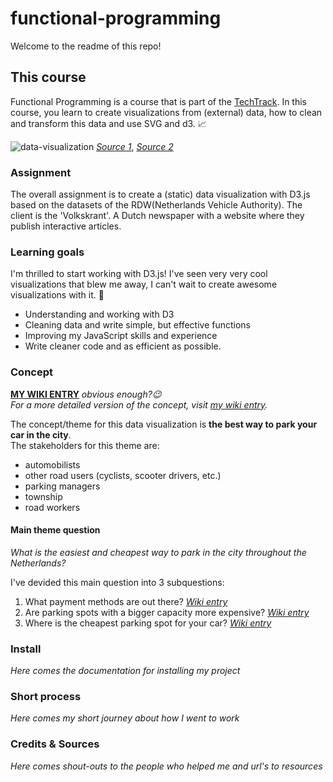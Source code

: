 # functional-programming

Welcome to the readme of this repo!

## This course
Functional Programming is a course that is part of the [TechTrack](https://cmda-tt.github.io/course-20-21/).
In this course, you learn to create visualizations from (external) data, how to clean and transform this data and use SVG and d3. 📈

![data-visualization](https://user-images.githubusercontent.com/58043913/96985013-e6c8fb00-1520-11eb-86f1-6d227a162ea9.gif)
[_Source 1_](https://dribbble.com/shots/3257484-Dataviz-1), [_Source 2_](https://nl.pinterest.com/pin/634866878694365512/)

### Assignment
The overall assignment is to create a (static) data visualization with D3.js based on the datasets of the RDW(Netherlands Vehicle Authority). The client is the 'Volkskrant'. A Dutch newspaper with a website where they publish interactive articles.


### Learning goals
I'm thrilled to start working with D3.js! I've seen very very cool visualizations that blew me away, I can't wait to create awesome visualizations with it. 🎉

* Understanding and working with D3  
* Cleaning data and write simple, but effective functions
* Improving my JavaScript skills and experience
* Write cleaner code and as efficient as possible.

### Concept
[**MY WIKI ENTRY**](https://github.com/Jelmerovereem/functional-programming/wiki/Concept-&-research-questions) _obvious enough?😉_  
_For a more detailed version of the concept, visit [my wiki entry](https://github.com/Jelmerovereem/functional-programming/wiki/Concept-&-research-questions)._

The concept/theme for this data visualization is **the best way to park your car in the city**.  
The stakeholders for this theme are:
* automobilists
* other road users (cyclists, scooter drivers, etc.)
* parking managers
* township
* road workers

#### Main theme question
_What is the easiest and cheapest way to park in the city throughout the Netherlands?_

I've devided this main question into 3 subquestions:
1. What payment methods are out there? [_Wiki entry_](https://github.com/Jelmerovereem/functional-programming/wiki/Concept-&-research-questions#1-are-the-city-parking-spots-payment-methods-more-modern-than-outside-the-city)
2. Are parking spots with a bigger capacity more expensive? [_Wiki entry_](https://github.com/Jelmerovereem/functional-programming/wiki/Concept-&-research-questions#4-are-parking-spots-with-a-bigger-capacity-more-expensive-or-paid)
3. Where is the cheapest parking spot for your car? [_Wiki entry_](https://github.com/Jelmerovereem/functional-programming/wiki/Concept-&-research-questions#5-where-is-the-cheapest-parking-spot-especially-for-your-car)

### Install
_Here comes the documentation for installing my project_

### Short process
_Here comes my short journey about how I went to work_

### Credits & Sources
_Here comes shout-outs to the people who helped me and url's to resources_